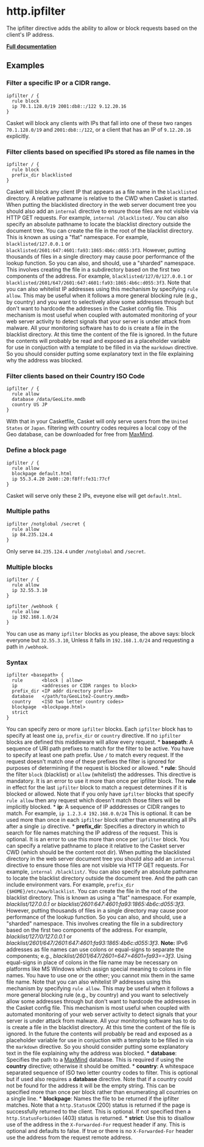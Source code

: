 # http.ipfilter

The ipfilter directive adds the ability to allow or block requests based on the client&#39;s IP address.

**[Full documentation](https://github.com/pyed/ipfilter/blob/master/README.md)**

## Examples

### Filter a specific IP or a CIDR range.

``` casketfile
ipfilter / {
  rule block
  ip 70.1.128.0/19 2001:db8::/122 9.12.20.16
}
```

Casket will block any clients with IPs that fall into one of these two ranges `70.1.128.0/19` and `2001:db8::/122`, or
a client that has an IP of `9.12.20.16` explicitly.

### Filter clients based on specified IPs stored as file names in the

``` casketfile
ipfilter / {
  rule block
  prefix_dir blacklisted
}
```

Casket will block any client IP that appears as a file name in the `blacklisted` directory. A relative pathname is
relative to the CWD when Casket is started. When putting the blacklisted directory in the web server document tree you
should also add an `internal` directive to ensure those files are not visible via HTTP GET requests. For example,
`internal /blacklisted/`. You can also specify an absolute pathname to locate the blacklist directory outside the
document tree. You can create the file in the root of the blacklist directory. This is known as using a &#34;flat&#34;
namespace. For example, `blacklisted/127.0.0.1` or `blacklisted/2601:647:4601:fa93:1865:4b6c:d055:3f3`. However, putting
thousands of files in a single directory may cause poor performance of the lookup function. So you can also, and should,
use a &#34;sharded&#34; namespace. This involves creating the file in a subdirectory based on the first two components
of the address. For example, `blacklisted/127/0/127.0.0.1` or
`blacklisted/2601/647/2601:647:4601:fa93:1865:4b6c:d055:3f3`. Note that you can also whitelist IP addresses using this
mechanism by specifying `rule allow`. This may be useful when it follows a more general blocking rule (e.g., by country)
and you want to selectively allow some addresses through but don&#39;t want to hardcode the addresses in the Casket
config file. This mechanism is most useful when coupled with automated monitoring of your web server activity to detect
signals that your server is under attack from malware. All your monitoring software has to do is create a file in the
blacklist directory. At this time the content of the file is ignored. In the future the contents will probably be read
and exposed as a placeholder variable for use in conjuction with a template to be filled in via the `markdown`
directive. So you should consider putting some explanatory text in the file explaining why the address was blocked.

### Filter clients based on their Country ISO Code

``` casketfile
ipfilter / {
  rule allow
  database /data/GeoLite.mmdb
  country US JP
}
```

With that in your Casketfile, Casket will only serve users from the `United States` or `Japan`. filtering with country
codes requires a local copy of the Geo database, can be downloaded for free from
[MaxMind](https://dev.maxmind.com/geoip/geoip2/geolite2/).

### Define a block page

``` casketfile
ipfilter / {
  rule allow
  blockpage default.html
  ip 55.3.4.20 2e80::20:f8ff:fe31:77cf
}
```

Casket will serve only these 2 IPs, eveyone else will get `default.html`.

### Multiple paths

``` casketfile
ipfilter /notglobal /secret {
  rule allow
  ip 84.235.124.4
}
```

Only serve `84.235.124.4` under `/notglobal` and `/secret`.

### Multiple blocks

``` casketfile
ipfilter / {
  rule allow
  ip 32.55.3.10
}

ipfilter /webhook {
  rule allow
  ip 192.168.1.0/24
}
```

You can use as many `ipfilter` blocks as you please, the above says: block everyone but `32.55.3.10`, Unless it falls in
`192.168.1.0/24` and requesting a path in `/webhook`.

### Syntax

``` casketfile
ipfilter <basepath> {
  rule       <block | allow>
  ip         <addresses or CIDR ranges to block>
  prefix_dir <IP addr directory prefix>
  database   </path/to/GeoLite2-Country.mmdb>
  country    <ISO two letter country codes>
  blockpage  <blockpage.html>
  strict
}
```

You can specify zero or more `ipfilter` blocks. Each `ipfilter` block has to specify at least one `ip`, `prefix_dir` or
`country` directive. If no `ipfilter` blocks are defined this middleware will allow every request. \* **basepath**: A
sequence of URI path prefixes to match for the filter to be active. You have to specify at least one path prefix. Use
`/` to match every request. If the request doesn&#39;t match one of these prefixes the filter is ignored for purposes of
determining if the request is blocked or allowed. \* **rule**: Should the filter `block` (blacklist) or `allow`
(whitelist) the addresses. This directive is mandatory. It is an error to use it more than once per ipfilter block. The
**rule** in effect for the last `ipfilter` block to match a request determines if it is blocked or allowed. Note that if
you only have `ipfilter` blocks that specify `rule allow` then any request which doesn&#39;t match those filters will be
implicitly blocked. \* **ip**: A sequence of IP adddresses or CIDR ranges to match. For example,
`ip 1.2.3.4 192.168.0.0/24` This is optional. It can be used more than once in each `ipfilter` block rather than
enumerating all IPs after a single `ip` directive. \* **prefix_dir**: Specifies a directory in which to search for file
names matching the IP address of the request. This is optional. It is an error to use this more than once per `ipfilter`
block. You can specify a relative pathname to place it relative to the Casket server CWD (which should be the content
root dir). When putting the blacklisted directory in the web server document tree you should also add an `internal`
directive to ensure those files are not visible via HTTP GET requests. For example, `internal /blacklist/`. You can also
specify an absolute pathname to locate the blacklist directory outside the document tree. And the path can include
environment vars. For example, `prefix_dir {$HOME}/etc/www/blacklist`. You can create the file in the root of the
blacklist directory. This is known as using a &#34;flat&#34; namespace. For example, *blacklist/127.0.0.1* or
*blacklist/2601:647:4601:fa93:1865:4b6c:d055:3f3*. However, putting thousands of files in a single directory may cause
poor performance of the lookup function. So you can also, and should, use a &#34;sharded&#34; namespace. This involves
creating the file in a subdirectory based on the first two components of the address. For example,
*blacklist/127/0/127.0.0.1* or *blacklist/2601/647/2601:647:4601:fa93:1865:4b6c:d055:3f3*. **Note:** IPv6 addresses as
file names can use colons or equal-signs to separate the components; e.g., *blacklist/2601/647/2601=647=4601=fa93==3f3*.
Using equal-signs in place of colons in the file name may be necessary on platforms like MS Windows which assign special
meaning to colons in file names. You have to use one or the other; you cannot mix them in the same file name. Note that
you can also whitelist IP addresses using this mechanism by specifying `rule allow`. This may be useful when it follows
a more general blocking rule (e.g., by country) and you want to selectively allow some addresses through but don&#39;t
want to hardcode the addresses in the Casket config file. This mechanism is most useful when coupled with automated
monitoring of your web server activity to detect signals that your server is under attack from malware. All your
monitoring software has to do is create a file in the blacklist directory. At this time the content of the file is
ignored. In the future the contents will probably be read and exposed as a placeholder variable for use in conjuction
with a template to be filled in via the `markdown` directive. So you should consider putting some explanatory text in
the file explaining why the address was blocked. \* **database**: Specifies the path to a
[MaxMind](https://dev.maxmind.com/geoip/geoip2/geolite2/) database. This is required if using the **country** directive;
otherwise it should be omitted. \* **country**: A whitespace separated sequence of ISO two letter country codes to
filter. This is optional but if used also requires a **database** directive. Note that if a country could not be found
for the address it will be the empty string. This can be specified more than once per block rather than enumerating all
countries on a single line. \* **blockpage**: Names the file to be returned if the ipfilter matches. Note that a
`http.StatusOK` (200) status is returned if the page is successfully returned to the client. This is optional. If not
specified then a `http.StatusForbidden` (403) status is returned. \* **strict**: Use this to disallow use of the address
in the `X-Forwarded-For` request header if any. This is optional and defaults to false. If true or there is no
`X-Forwarded-For` header use the address from the request remote address.
